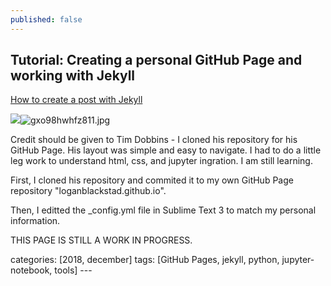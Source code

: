 ```yaml
---
published: false
---
```


## Tutorial: Creating a personal GitHub Page and working with Jekyll

[How to create a post with Jekyll](https://www.youtube.com/watch?v=E0RbrYSMw3g "How to create a post with Jekyll")

![]({{site.baseurl}}/_posts/gxo98hwhfz811.jpg)![gxo98hwhfz811.jpg]({{site.baseurl}}/_posts/gxo98hwhfz811.jpg)



Credit should be given to Tim Dobbins - I cloned his repository for his GitHub Page. His layout was simple and easy to navigate.  I had to do a little leg work to understand html, css, and jupyter ingration. I am still learning.


First, I cloned his repository and commited it to my own GitHub Page repository "loganblackstad.github.io".

Then, I editted the _config.yml file in Sublime Text 3 to match my personal information.

THIS PAGE IS STILL A WORK IN PROGRESS.




categories: [2018, december] tags: [GitHub Pages, jekyll, python, jupyter-notebook, tools] ---

